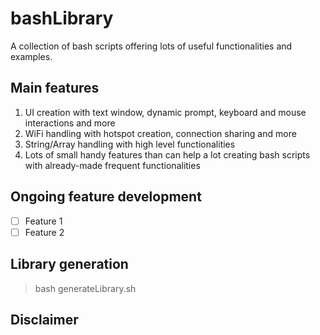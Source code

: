 # bashLibrary
A collection of bash scripts offering lots of useful functionalities and examples.

## Main features
1. UI creation with text window, dynamic prompt, keyboard and mouse interactions and more
2. WiFi handling with hotspot creation, connection sharing and more
3. String/Array handling with high level functionalities
4. Lots of small handy features than can help a lot creating bash scripts with already-made frequent functionalities

## Ongoing feature development
- [ ] Feature 1
- [ ] Feature 2

## Library generation

> bash generateLibrary.sh

## Disclaimer

